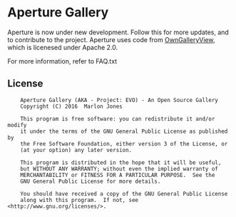 # Aperture Gallery
Aperture is now under new development. Follow this for more updates, and to contribute to the project. 
Aperture uses code from <a href ="https://github.com/dibakarece/OwnGalleryView">OwnGalleryView</a>, which is licenesed 
under Apache 2.0.

For more information, refer to FAQ.txt

## License

````
    Aperture Gallery (AKA - Project: EVO) - An Open Source Gallery
    Copyright (C) 2016  Marlon Jones

    This program is free software: you can redistribute it and/or modify
    it under the terms of the GNU General Public License as published by
    the Free Software Foundation, either version 3 of the License, or
    (at your option) any later version.

    This program is distributed in the hope that it will be useful,
    but WITHOUT ANY WARRANTY; without even the implied warranty of
    MERCHANTABILITY or FITNESS FOR A PARTICULAR PURPOSE.  See the
    GNU General Public License for more details.

    You should have received a copy of the GNU General Public License
    along with this program.  If not, see <http://www.gnu.org/licenses/>.
````


